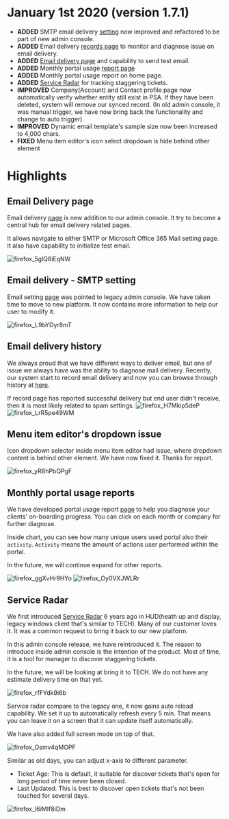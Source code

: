 # January 1st 2020 (version 1.7.1)

* **ADDED** SMTP email delivery [setting](/system/emails/delivery/smtp) now improved and refactored to be part of new admin console.
* **ADDED** Email delivery [records page](/system/emails/delivery/records) to monitor and diagnose issue on email delivery.
* **ADDED** [Email delivery page](/system/emails/delivery) and capability to send test email.
* **ADDED** Monthly portal usage [report page](/analytics/portal/monthly)
* **ADDED** Monthly portal usage report on home page.
* **ADDED** [Service Radar](/analytics/service-radar) for tracking staggering tickets.
* **IMPROVED** Company(Account) and Contact profile page now automatically verify whether entity still exist in PSA. If they have been deleted, system will remove our synced record. (In old admin console, it was manual trigger, we have now bring back the functionality and change to auto trigger) 
* **IMPROVED** Dynamic email template's sample size now been increased to 4,000 chars.
* **FIXED** Menu item editor's icon select dropdown is hide behind other element

# Highlights

## Email Delivery page
Email delivery [page](/system/emails/delivery) is new addition to our admin console. It try to become a central hub for email delivery related pages. 

It allows navigate to either SMTP or Microsoft Office 365 Mail setting page. It also have capability to initialize test email.

![firefox_5glQ8iEqNW](https://user-images.githubusercontent.com/1712143/72024907-8a6f5480-32db-11ea-811e-586926d5955c.png)

## Email delivery - SMTP setting
Email setting [page](/system/emails/delivery/smtp) was pointed to legacy admin console. We have taken time to move to new platform. It now contains more information to help our user to modify it.

![firefox_L9bYDyr8mT](https://user-images.githubusercontent.com/1712143/72024952-a8d55000-32db-11ea-9d7c-ed56ed295616.png)

## Email delivery history
We always proud that we have different ways to deliver email, but one of issue we always have was the ability to diagnose mail delivery. Recently, our system start to record email delivery and now you can browse through history at [here](/system/emails/delivery).

If record page has reported successful delivery but end user didn't receive, then it is most likely related to spam settings.
![firefox_H7Mkip5deP](https://user-images.githubusercontent.com/1712143/72024963-b5f23f00-32db-11ea-9e26-317b588bfe8e.png)
![firefox_LrR5pe49WM](https://user-images.githubusercontent.com/1712143/72024983-c0143d80-32db-11ea-8e72-75dce91cc706.png)

## Menu item editor's dropdown issue
Icon dropdown selector inside menu item editor had issue, where dropdown content is behind other element. We have now fixed it. Thanks for report.

![firefox_yR8hPbQPgF](https://user-images.githubusercontent.com/1712143/72025006-d1f5e080-32db-11ea-95d5-492e391e935e.png)

## Monthly portal usage reports
We have developed portal usage report [page](/analytics/portal/monthly) to help you diagnose your clients' on-boarding progress. You can click on each month or company for further diagnose.

Inside chart, you can see how many unique users used portal also their `activity`. `Activity` means the amount of actions user  performed within the portal.

In the future, we will continue expand for other reports.

![firefox_ggXvHr9HYo](https://user-images.githubusercontent.com/1712143/72025059-df12cf80-32db-11ea-9da3-81af7385820a.png)
![firefox_Oy0VXJWLRr](https://user-images.githubusercontent.com/1712143/72025067-e20dc000-32db-11ea-887e-ac8f70447814.png)

## Service Radar
We first introduced [Service Radar](/analytics/service-radar) 6 years ago in HUD(heath up and display, legacy windows client that's similar to TECH). Many of our customer loves it. It was a common request to bring it back to our new platform.

In this admin console release, we have reintroduced it. The reason to introduce inside admin console is the intention of the product. Most of time, it is a tool for manager to discover staggering tickets.

In the future, we will be looking at bring it to TECH. We do not have any estimate delivery time on that yet.

![firefox_rfFYdk9i6b](https://user-images.githubusercontent.com/1712143/72025083-ea65fb00-32db-11ea-8776-bc39bac32ab4.png)

Service radar compare to the legacy one, it now gains auto reload capability. We set it up to automatically refresh every 5 min. That means you can leave it on a screen that it can update itself automatically.

We have also added full screen mode on top of that.

![firefox_Osmv4qMOPF](https://user-images.githubusercontent.com/1712143/72025092-efc34580-32db-11ea-8f1e-9ad1cb44b71b.png)

Similar as old days, you can adjust x-axis to different parameter.
* Ticket Age: This is default, it suitable for discover tickets that's open for long period of time never been closed.
* Last Updated: This is best to discover open tickets that's not been touched for several days.

![firefox_l6iMIf8iDm](https://user-images.githubusercontent.com/1712143/72025096-f2259f80-32db-11ea-9ca9-46d2f8a9531a.png)
